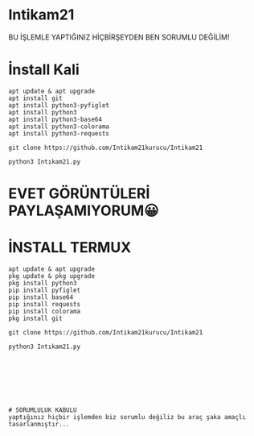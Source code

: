 # Intikam21
BU İŞLEMLE YAPTIĞINIZ HİÇBİRŞEYDEN BEN SORUMLU DEĞİLİM!

# İnstall Kali
````USAGE:
apt update & apt upgrade
apt install git
apt install python3-pyfiglet
apt install python3 
apt install python3-base64
apt install python3-colorama
apt install python3-requests

git clone https://github.com/Intikam21kurucu/Intikam21

python3 Intıkam21.py
`````













# EVET GÖRÜNTÜLERİ PAYLAŞAMIYORUM😀

# İNSTALL TERMUX
````usage:
apt update & apt upgrade 
pkg update & pkg upgrade 
pkg install python3 
pip install pyfiglet 
pip install base64 
pip install requests
pip install colorama
pkg install git

git clone https://github.com/Intikam21kurucu/Intikam21

python3 Intıkam21.py








# SORUMLULUK KABULU
yaptığınız hiçbir işlemden biz sorumlu değiliz bu araç şaka amaçlı tasarlanmıştır...


